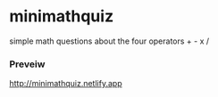 # minimathquiz
simple math questions about the four operators + - x /

### Preveiw 
http://minimathquiz.netlify.app
